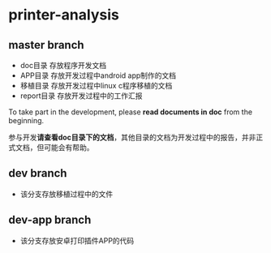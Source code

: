 # printer-analysis

## master branch

* doc目录 存放程序开发文档
* APP目录 存放开发过程中android app制作的文档
* 移植目录 存放开发过程中linux c程序移植的文档
* report目录 存放开发过程中的工作汇报

To take part in the development, please **read documents in doc** from the beginning.

参与开发**请查看doc目录下的文档**，其他目录的文档为开发过程中的报告，并非正式文档，但可能会有帮助。

## dev branch

* 该分支存放移植过程中的文件
 
## dev-app branch

* 该分支存放安卓打印插件APP的代码

